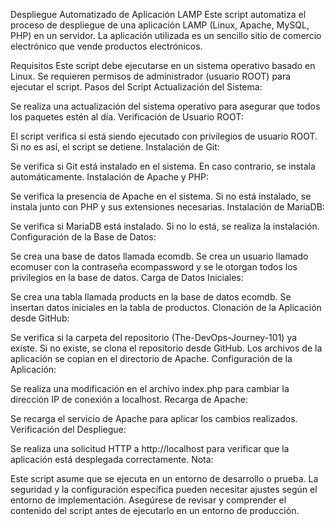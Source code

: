 Despliegue Automatizado de Aplicación LAMP
Este script automatiza el proceso de despliegue de una aplicación LAMP (Linux, Apache, MySQL, PHP) en un servidor. La aplicación utilizada es un sencillo sitio de comercio electrónico que vende productos electrónicos.

Requisitos
Este script debe ejecutarse en un sistema operativo basado en Linux.
Se requieren permisos de administrador (usuario ROOT) para ejecutar el script.
Pasos del Script
Actualización del Sistema:

Se realiza una actualización del sistema operativo para asegurar que todos los paquetes estén al día.
Verificación de Usuario ROOT:

El script verifica si está siendo ejecutado con privilegios de usuario ROOT. Si no es así, el script se detiene.
Instalación de Git:

Se verifica si Git está instalado en el sistema. En caso contrario, se instala automáticamente.
Instalación de Apache y PHP:

Se verifica la presencia de Apache en el sistema. Si no está instalado, se instala junto con PHP y sus extensiones necesarias.
Instalación de MariaDB:

Se verifica si MariaDB está instalado. Si no lo está, se realiza la instalación.
Configuración de la Base de Datos:

Se crea una base de datos llamada ecomdb.
Se crea un usuario llamado ecomuser con la contraseña ecompassword y se le otorgan todos los privilegios en la base de datos.
Carga de Datos Iniciales:

Se crea una tabla llamada products en la base de datos ecomdb.
Se insertan datos iniciales en la tabla de productos.
Clonación de la Aplicación desde GitHub:

Se verifica si la carpeta del repositorio (The-DevOps-Journey-101) ya existe. Si no existe, se clona el repositorio desde GitHub.
Los archivos de la aplicación se copian en el directorio de Apache.
Configuración de la Aplicación:

Se realiza una modificación en el archivo index.php para cambiar la dirección IP de conexión a localhost.
Recarga de Apache:

Se recarga el servicio de Apache para aplicar los cambios realizados.
Verificación del Despliegue:

Se realiza una solicitud HTTP a http://localhost para verificar que la aplicación está desplegada correctamente.
Nota:

Este script asume que se ejecuta en un entorno de desarrollo o prueba.
La seguridad y la configuración específica pueden necesitar ajustes según el entorno de implementación.
Asegúrese de revisar y comprender el contenido del script antes de ejecutarlo en un entorno de producción.
